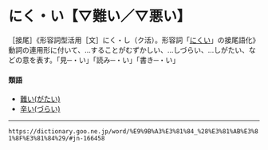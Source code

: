 # にく・い【▽難い／▽悪い】
［接尾］《形容詞型活用［文］にく・し（ク活）。形容詞「[にくい](https://dictionary.goo.ne.jp/word/%E6%86%8E%E3%81%84/#jn-166457)」の接尾語化》動詞の連用形に付いて、…することがむずかしい、…しづらい、…しがたい、などの意を表す。「見─・い」「読み─・い」「書き─・い」

#### 類語

-   [難い(がたい)](がたい（難い）)
-   [辛い(づらい)](づらい（辛い）)

---
`https://dictionary.goo.ne.jp/word/%E9%9B%A3%E3%81%84_%28%E3%81%AB%E3%81%8F%E3%81%84%29/#jn-166458`